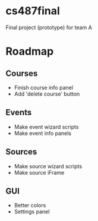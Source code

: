 # cs487final
Final project (prototype) for team A

# Roadmap
## Courses
- Finish course info panel
- Add 'delete course' button

## Events
- Make event wizard scripts
- Make event info panels

## Sources
- Make source wizard scripts
- Make source iFrame

## GUI
- Better colors
- Settings panel

